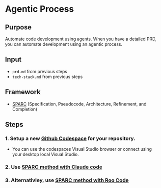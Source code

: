 # Agentic Process

## Purpose
Automate code development using agents.
When you have a detailed PRD, you can automate development using an agentic process.

## Input
* `prd.md` from previous steps
* `tech-stack.md` from previous steps

## Framework

* [SPARC](https://gist.github.com/ruvnet/27ee9b1dc01eec69bc270e2861aa2c05) (Specification, Pseudocode, Architecture, Refinement, and Completion)

## Steps

### 1. Setup a new [Github Codespace](https://github.com/codespaces/) for your repository. 
* You can use the codespaces Visual Studio browser or connect using your desktop local Visual Studio.

### 2. Use [SPARC method with Claude code](./claude-flow.md)

### 3. Alternativley, use [SPARC method with Roo Code](./SPARC-roo.md)


